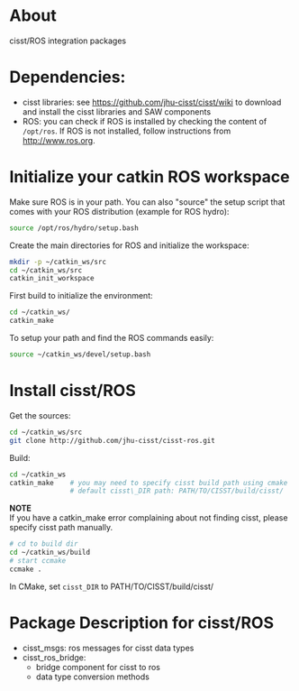# About

cisst/ROS integration packages 

# Dependencies:
 * cisst libraries: see https://github.com/jhu-cisst/cisst/wiki to download and install the cisst libraries and SAW components
 * ROS: you can check if ROS is installed by checking the content of `/opt/ros`.  If ROS is not installed, follow instructions from http://www.ros.org.

# Initialize your catkin ROS workspace

Make sure ROS is in your path.  You can also "source" the setup script that comes with your ROS distribution (example for ROS hydro):
```sh
source /opt/ros/hydro/setup.bash
```

Create the main directories for ROS and initialize the workspace:
```sh
mkdir -p ~/catkin_ws/src
cd ~/catkin_ws/src
catkin_init_workspace
```

First build to initialize the environment:
```sh
cd ~/catkin_ws/
catkin_make
```

To setup your path and find the ROS commands easily:
```sh
source ~/catkin_ws/devel/setup.bash
```

# Install cisst/ROS

Get the sources:
```sh
cd ~/catkin_ws/src  
git clone http://github.com/jhu-cisst/cisst-ros.git
```

Build:
```sh 
cd ~/catkin_ws
catkin_make    # you may need to specify cisst build path using cmake 
               # default cisst\_DIR path: PATH/TO/CISST/build/cisst/
```
**NOTE**   
If you have a catkin_make error complaining about not finding cisst, please 
specify cisst path manually. 
```sh
# cd to build dir
cd ~/catkin_ws/build
# start ccmake 
ccmake .
```
In CMake, set `cisst_DIR` to PATH/TO/CISST/build/cisst/

# Package Description for cisst/ROS
* cisst_msgs: ros messages for cisst data types
* cisst_ros_bridge:
   * bridge component for cisst to ros
   * data type conversion methods 
